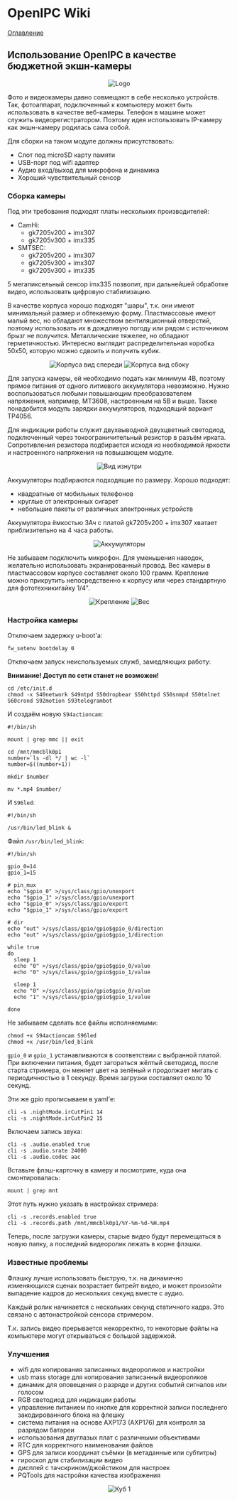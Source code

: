 # OpenIPC Wiki
[Оглавление](../README.md)

Использование OpenIPC в качестве бюджетной экшн-камеры
--------------------------------

<p align="center">
  <img src="https://github.com/OpenIPC/wiki/blob/master/images/actioncam-helmet.webp" alt="Logo"/>
</p>

Фото и видеокамеры давно совмещают в себе несколько устройств. Так, фотоаппарат, подключенный к компьютеру может быть использовать в качестве веб-камеры. Телефон в машине может служить видеорегистратором. Поэтому идея использовать IP-камеру как экшн-камеру родилась сама собой.

Для сборки на таком модуле должны присутствовать:
* Слот под microSD карту памяти
* USB-порт под wifi адаптер
* Аудио вход/выход для микрофона и динамика
* Хороший чувствительный сенсор

### Сборка камеры

Под эти требования подходят платы нескольких производителей:
* CamHi:
  * gk7205v200 + imx307
  * gk7205v300 + imx335
* SMTSEC:
  * gk7205v200 + imx307
  * gk7205v300 + imx307
  * gk7205v300 + imx335

5 мегапиксельный сенсор imx335 позволит, при дальнейшей обработке видео, использовать цифровую стабилизацию.

В качестве корпуса хорошо подходят "шары", т.к. они имеют минимальный размер и обтекаемую форму. Пластмассовые имеют малый вес, но обладают множеством вентиляционный отверстий, поэтому использовать их в дождливую погоду или рядом с источником брызг не получится. Металлические тяжелее, но обладают герметичностью. Интересно выглядит распределительная коробка 50х50, которую можно сдвоить и получить кубик.

<p align="center">
  <img src="https://github.com/OpenIPC/wiki/blob/master/images/actioncam-housing-front.webp" alt="Корпуса вид спереди"/>
  <img src="https://github.com/OpenIPC/wiki/blob/master/images/actioncam-housing-side.webp" alt="Корпуса вид сбоку"/>
</p>

Для запуска камеры, ей необходимо подать как минимум 4В, поэтому прямое питания от одного литиевого аккумулятора невозможно. Нужно воспользоваться любыми повышающим преобразователем напряжения, например, MT3608, настроенным на 5В и выше. Также понадобится модуль зарядки аккумуляторов, подходящий вариант TP4056.

Для индикации работы служит двухвыводной двухцветный светодиод, подключенный через токоограничительный резистор в разъём ирката. Сопротивления резистора подбирается исходя из необходимой яркости и настроенного напряжения на повышающем модуле.

<p align="center">
  <img src="https://github.com/OpenIPC/wiki/blob/master/images/actioncam-inside.webp" alt="Вид изнутри"/>
</p>

Аккумуляторы подбираются подходящие по размеру. Хорошо подходят:
* квадратные от мобильных телефонов
* круглые от электронных сигарет
* небольшие пакеты от различных электронных устройств

Аккумулятора ёмкостью 3Ач с платой gk7205v200 + imx307 хватает приблизительно на 4 часа работы.

<p align="center">
  <img src="https://github.com/OpenIPC/wiki/blob/master/images/actioncam-battery.webp" alt="Аккумуляторы"/>
</p>

Не забываем подключить микрофон. Для уменьшения наводок, желательно использовать экранированный провод. Вес камеры в пластмассовом корпусе составляет около 100 грамм. Крепление можно прикрутить непосредственно к корпусу или через стандартную для фототехникигайку 1/4".

<p align="center">
  <img src="https://github.com/OpenIPC/wiki/blob/master/images/actioncam-mount.webp" alt="Крепление"/>
  <img src="https://github.com/OpenIPC/wiki/blob/master/images/actioncam-weight.webp" alt="Вес"/>
</p>

### Настройка камеры

Отключаем задержку u-boot'а:

`fw_setenv bootdelay 0`

Отключаем запуск неиспользуемых служб, замедляющих работу:

**Внимание! Доступ по сети станет не возможен!**

```
cd /etc/init.d
chmod -x S40network S49ntpd S50dropbear S50httpd S50snmpd S50telnet S60crond S92motion S93telegrambot
```

И создаём новую `S94actioncam`:

```
#!/bin/sh

mount | grep mmc || exit

cd /mnt/mmcblk0p1
number=`ls -dl */ | wc -l`
number=$((number+1))

mkdir $number

mv *.mp4 $number/
```

И `S96led`:

```
#!/bin/sh

/usr/bin/led_blink &
```

Файл `/usr/bin/led_blink`:

```
#!/bin/sh

gpio_0=14
gpio_1=15

# pin_mux
echo "$gpio_0" >/sys/class/gpio/unexport
echo "$gpio_1" >/sys/class/gpio/unexport
echo "$gpio_0" >/sys/class/gpio/export
echo "$gpio_1" >/sys/class/gpio/export

# dir
echo "out" >/sys/class/gpio/gpio$gpio_0/direction
echo "out" >/sys/class/gpio/gpio$gpio_1/direction

while true
do
  sleep 1
  echo "0" >/sys/class/gpio/gpio$gpio_0/value
  echo "0" >/sys/class/gpio/gpio$gpio_1/value

  sleep 1
  echo "0" >/sys/class/gpio/gpio$gpio_0/value
  echo "1" >/sys/class/gpio/gpio$gpio_1/value

done
```

Не забываем сделать все файлы исполняемыми:

```
chmod +x S94actioncam S96led
chmod +x /usr/bin/led_blink
```

`gpio_0` и `gpio_1` устанавливаются в соответствии с выбранной платой. При включении питания, будет загораться жёлтый светодиод, после старта стримера, он меняет цвет на зелёный и продолжает мигать с периодичностью в 1 секунду. Время загрузки составляет около 10 секунд.

Эти же gpio прописываем в yaml'е:

```
cli -s .nightMode.irCutPin1 14
cli -s .nightMode.irCutPin2 15
```

Включаем запись звука:

```
cli -s .audio.enabled true
cli -s .audio.srate 24000
cli -s .audio.codec aac
```

Вставьте флэш-карточку в камеру и посмотрите, куда она смонтировалась:

```
mount | grep mnt
```

Этот путь нужно указать в настройках стримера:

```
cli -s .records.enabled true
cli -s .records.path /mnt/mmcblk0p1/%Y-%m-%d-%H.mp4

```

Теперь, после загрузки камеры, старые видео будут перемещаться в новую папку, а последний видеоролик лежать в корне флэшки.

### Известные проблемы

Флэшку лучше использовать быструю, т.к. на динамично изменяющихся сценах возрастает битрейт видео, и может произойти выпадение кадров до нескольких секунд вместе с аудио.

Каждый ролик начинается с нескольких секунд статичного кадра. Это связано с автонастройкой сенсора стримером.

Т.к. запись видео прерывается некорректно, то некоторые файлы на компьютере могут открываться с большой задержкой.

### Улучшения

* wifi для копирования записанных видеороликов и настройки
* usb mass storage для копирования записанный видеороликов
* динамик для оповещения о разряде и других событий сигналов или голосом
* RGB светодиод для индикации работы
* управление питанием по кнопке для корректной записи последнего закодированного блока на флешку
* система питания на основе AXP173 (AXP176) для контроля за разрядом батареи
* использования двуглазых плат с различными объективами
* RTC для корректного наименования файлов
* GPS для записи координат съёмки (в метаданные или субтитры)
* гироскоп для стабилизации видео
* дисплей с тачскрином/джойстиком для настроек
* PQTools для настройки качества изображения

<p align="center">
  <img src="https://github.com/OpenIPC/wiki/blob/master/images/actioncam-box-1.webp" alt="Куб 1"/>
</p>
